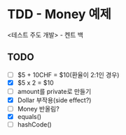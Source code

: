 # TDD - Money 예제

<테스트 주도 개발> - 켄트 백

## TODO
* [ ] $5 + 10CHF = $10(환율이 2:1인 경우)
* [x] $5 x 2 = $10
* [ ] amount를 private로 만들기
* [x] Dollar 부작용(side effect?)
* [ ] Money 반올림?
* [x] equals()
* [ ] hashCode()